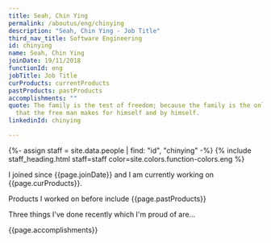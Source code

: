 ```yaml
---
title: Seah, Chin Ying
permalink: /aboutus/eng/chinying
description: "Seah, Chin Ying - Job Title"
third_nav_title: Software Engineering
id: chinying
name: Seah, Chin Ying
joinDate: 19/11/2018
functionId: eng
jobTitle: Job Title
curProducts: currentProducts
pastProducts: pastProducts
accomplishments: ""
quote: The family is the test of freedom; because the family is the only thing
  that the free man makes for himself and by himself.
linkedinId: chinying

---
```


{%- assign staff = site.data.people | find: "id", "chinying" -%}
{% include staff_heading.html staff=staff color=site.colors.function-colors.eng %}

<p>I joined since {{page.joinDate}} and I am currently working on {{page.curProducts}}.</p>

<p>Products I worked on before include {{page.pastProducts}}</p>

<p>Three things I've done recently which I'm proud of are...</p>
{{page.accomplishments}}
